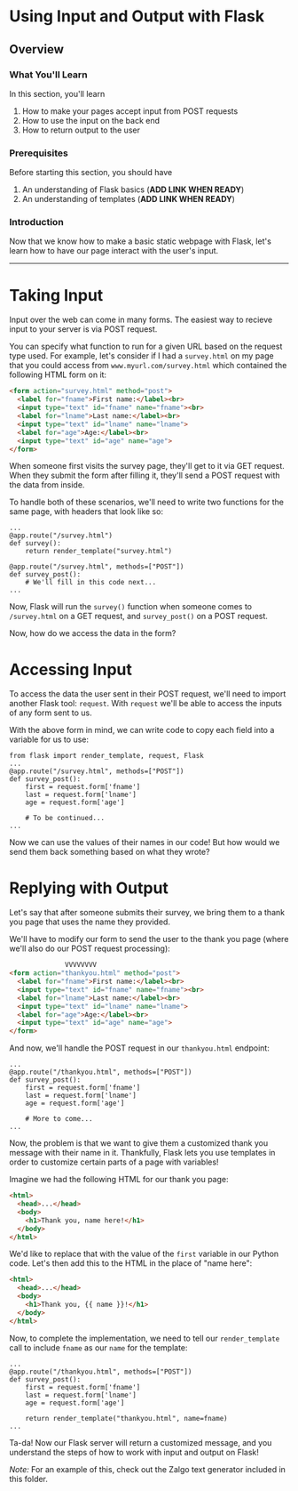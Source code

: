 # Using Input and Output with Flask
## Overview

### What You'll Learn
In this section, you'll learn
1. How to make your pages accept input from POST requests
2. How to use the input on the back end
3. How to return output to the user

### Prerequisites
Before starting this section, you should have 
1. An understanding of Flask basics (**ADD LINK WHEN READY**)
2. An understanding of templates (**ADD LINK WHEN READY**)

### Introduction
Now that we know how to make a basic static webpage with Flask, let's learn how to have our page interact with the user's input.

---

# Taking Input

Input over the web can come in many forms. The easiest way to recieve input to your server is via POST request.

You can specify what function to run for a given URL based on the request type used. For example, let's consider if I had a `survey.html` on my page that you could access from `www.myurl.com/survey.html` which contained the following HTML form on it:

```html
<form action="survey.html" method="post">
  <label for="fname">First name:</label><br>
  <input type="text" id="fname" name="fname"><br>
  <label for="lname">Last name:</label><br>
  <input type="text" id="lname" name="lname">
  <label for="age">Age:</label><br>
  <input type="text" id="age" name="age">
</form> 
```

When someone first visits the survey page, they'll get to it via GET request. When they submit the form after filling it, they'll send a POST request with the data from inside.

To handle both of these scenarios, we'll need to write two functions for the same page, with headers that look like so:

```python3
...
@app.route("/survey.html")
def survey():
    return render_template("survey.html")

@app.route("/survey.html", methods=["POST"])
def survey_post():
    # We'll fill in this code next...
...
```

Now, Flask will run the `survey()` function when someone comes to `/survey.html` on a GET request, and `survey_post()` on a POST request.

Now, how do we access the data in the form?

# Accessing Input

To access the data the user sent in their POST request, we'll need to import another Flask tool: `request`. With `request` we'll be able to access the inputs of any form sent to us.

With the above form in mind, we can write code to copy each field into a variable for us to use:

```python3
from flask import render_template, request, Flask
...
@app.route("/survey.html", methods=["POST"])
def survey_post():
    first = request.form['fname']
    last = request.form['lname']
    age = request.form['age']
    
    # To be continued...
...
```

Now we can use the values of their names in our code! But how would we send them back something based on what they wrote?

# Replying with Output

Let's say that after someone submits their survey, we bring them to a thank you page that uses the name they provided.

We'll have to modify our form to send the user to the thank you page (where we'll also do our POST request processing):

```html
              VVVVVVVV
<form action="thankyou.html" method="post">
  <label for="fname">First name:</label><br>
  <input type="text" id="fname" name="fname"><br>
  <label for="lname">Last name:</label><br>
  <input type="text" id="lname" name="lname">
  <label for="age">Age:</label><br>
  <input type="text" id="age" name="age">
</form> 
```

And now, we'll handle the POST request in our `thankyou.html` endpoint:

```python3
...
@app.route("/thankyou.html", methods=["POST"])
def survey_post():
    first = request.form['fname']
    last = request.form['lname']
    age = request.form['age']
    
    # More to come...
...
```

Now, the problem is that we want to give them a customized thank you message with their name in it. Thankfully, Flask lets you use templates in order to customize certain parts of a page with variables!

Imagine we had the following HTML for our thank you page:

```html
<html>
  <head>...</head>
  <body>
    <h1>Thank you, name here!</h1>
  </body>
</html>
```

We'd like to replace that with the value of the `first` variable in our Python code. Let's then add this to the HTML in the place of "name here":

```html
<html>
  <head>...</head>
  <body>
    <h1>Thank you, {{ name }}!</h1>
  </body>
</html>
```

Now, to complete the implementation, we need to tell our `render_template` call to include `fname` as our `name` for the template:

```python3
...
@app.route("/thankyou.html", methods=["POST"])
def survey_post():
    first = request.form['fname']
    last = request.form['lname']
    age = request.form['age']
    
    return render_template("thankyou.html", name=fname)
...
```

Ta-da! Now our Flask server will return a customized message, and you understand the steps of how to work with input and output on Flask!

*Note:* For an example of this, check out the Zalgo text generator included in this folder.
